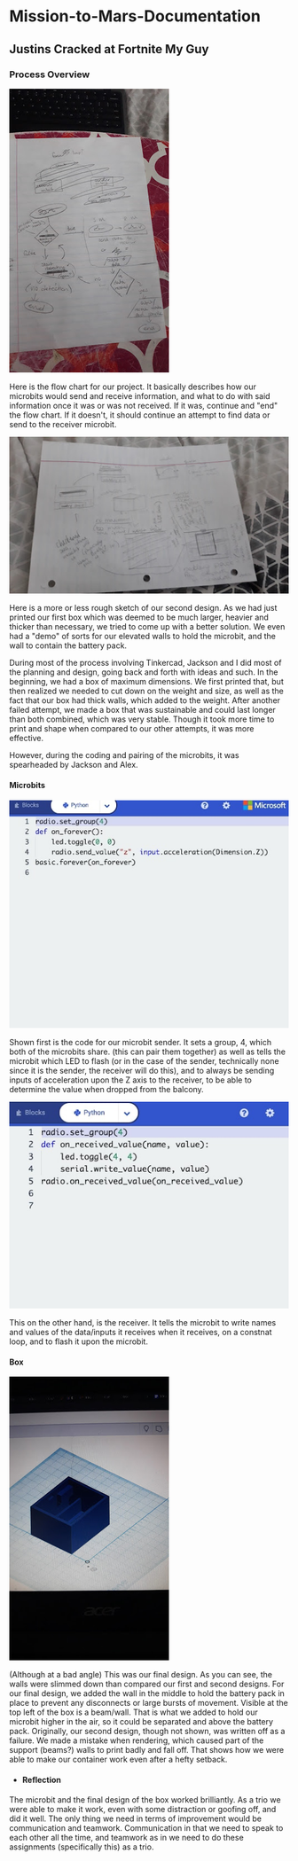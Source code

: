 # Mission-to-Mars-Documentation

## Justins Cracked at Fortnite My Guy


### Process Overview

![fkdhg](flowflow.jpg)

Here is the flow chart for our project. It basically describes how our microbits would send and receive information, and what to do with said information once it was or was not received. If it was, continue and "end" the flow chart. If it doesn't, it should continue an attempt to find data or send to the receiver microbit.

![qjgkvb](boxbox.jpg)

Here is a more or less rough sketch of our second design. As we had just printed our first box which was deemed to be much larger, heavier and thicker than necessary, we tried to come up with a better solution. We even had a "demo" of sorts for our elevated walls to hold the microbit, and the wall to contain the battery pack.

During most of the process involving Tinkercad, Jackson and I did most of the planning and design, going back and forth with ideas and such. In the beginning, we had a box of maximum dimensions. We first printed that, but then realized we needed to cut down on the weight and size, as well as the fact that our box had thick walls, which added to the weight. 
After another failed attempt, we made a box that was sustainable and could last longer than both combined, which was very stable. Though it took more time to print and shape when compared to our other attempts, it was more effective.

However, during the coding and pairing of the microbits, it was spearheaded by Jackson and Alex. 


#### Microbits

![esfd](unnamename1.jpg)

Shown first is the code for our microbit sender. It sets a group, 4, which both of the microbits share. (this can pair them together) as well as tells the microbit which LED to flash (or in the case of the sender, technically none since it is the sender, the receiver will do this), and to always be sending inputs of acceleration upon the Z axis to the receiver, to be able to determine the value when dropped from the balcony. 

![rhgkfhf](unnamename.jpg)

This on the other hand, is the receiver. It tells the microbit to write names and values of the data/inputs it receives when it receives, on a constnat loop, and to flash it upon the microbit.


#### Box 

![dfgh](hjrgjrg.jpeg)
 
(Although at a bad angle) This was our final design. As you can see, the walls were slimmed down than compared our first and second designs. For our final design, we added the wall in the middle to hold the battery pack in place to prevent any disconnects or large bursts of movement. Visible at the top left of the box is a beam/wall. That is what we added to hold our microbit higher in the air, so it could be separated and above the battery pack. Originally, our second design, though not shown, was written off as a failure. We made a mistake when rendering, which caused part of the support (beams?) walls to print badly and fall off. That shows how we were able to make our container work even after a hefty setback.
 
* #### Reflection

The microbit and the final design of the box worked brilliantly. As a trio we were able to make it work, even with some distraction or goofing off, and did it well. The only thing we need in terms of improvement would be communication and teamwork. Communication in that we need to speak to each other all the time, and teamwork as in we need to do these assignments (specifically this) as a trio. 
